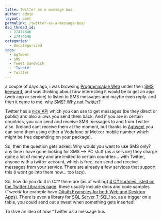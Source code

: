 ```yaml
---
title: Twitter as a message bus
author: admin
layout: post
permalink: /twitter-as-a-message-bus/
dsq_thread_id:
  - 27474546
  - 27474546
categories:
  - Uncategorized
tags:
  - AgTweet
  - SMS
  - Tweet Sandwich
  - 'Tweet#'
  - Twitter
---
```

a couple of days ago, i was browsing [Programmable Web][1] under their [SMS keyword][2], and was thinking about how interesting it would be to get an app (web app or service) to listen to SMS messages and maybe even reply. and then it came to me: [why SMS? Why not Twitter?][3]

Twitter has a [nice API][4] which you can use to get messages (be they direct or public) and also allows you send them back. And if you are in certain countries, you can send and receive SMS messages to and from Twitter also. (Ireland cant receive them at the moment, but thanks to [Agtweet][5] you can send them using either a Vodafone or Meteor mobile number which might be free depending on your package).

So, then the question gets asked: Why would you want to use SMS only? any time i have gone looking for SMS –> PC stuff (as a service) they charge quite a lot of money and are limited to certain countries… with Twitter, anyone with a twitter account, which is free, can send and receive messages from your service. There are already a few services that support this (i wont go into them now… too lazy). 

So, how do you do it in C#? there are (as of writing) [4 C# libraries listed on the Twitter Libraries page][6]. these usually include docs and code samples (Tweet# for example have [OAuth Examples for both Web and Desktop Apps][7]). There is even a library for [SQL Server T-SQL][8]! so, as a trigger on a table, you could send out a tweet when something gets inserted! 

To Give an idea of how “Twitter as a message bus

 [1]: http://www.programmableweb.com/
 [2]: http://www.programmableweb.com/apitag/sms
 [3]: http://twitter.com/tiernano/status/2873506351
 [4]: http://apiwiki.twitter.com/
 [5]: http://agtweet.com/
 [6]: http://apiwiki.twitter.com/Libraries#C/NET
 [7]: http://tweetsharp.com/?page_id=5
 [8]: http://www.sqlsharp.com/